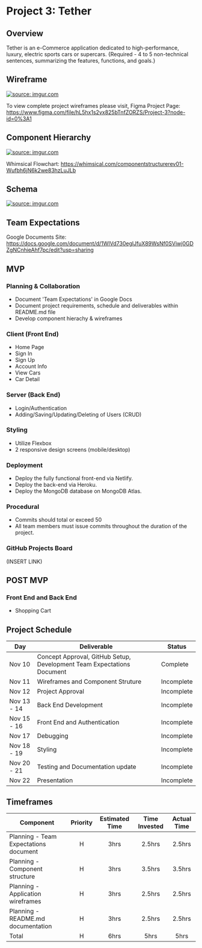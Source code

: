 # Project 3: Tether

## Overview

Tether is an e-Commerce application dedicated to high-performance, luxury, electric sports cars or supercars. 
{Required - 4 to 5 non-technical sentences, summarizing the features, functions, and goals.}

## Wireframe

<a href="https://imgur.com/Hr9zLit"><img src="https://i.imgur.com/Hr9zLit.jpg" title="source: imgur.com" /></a>

To view complete project wireframes please visit,
Figma Project Page: https://www.figma.com/file/hL5hx1s2vx825bTnfZORZS/Project-3?node-id=0%3A1

## Component Hierarchy

<a href="https://imgur.com/i0yNcmZ"><img src="https://i.imgur.com/i0yNcmZ.jpg" title="source: imgur.com" /></a>

Whimsical Flowchart: https://whimsical.com/componentstructurerev01-Wufbh6jN6k2we83hzLuJLb

## Schema

<a href="https://imgur.com/FRlOpxz"><img src="https://i.imgur.com/FRlOpxz.jpg" title="source: imgur.com" /></a>

## Team Expectations
Google Documents Site: https://docs.google.com/document/d/1WIVd730eglJfuX89WsNf0SViwj0GDZgNCnhieAhf7pc/edit?usp=sharing

## MVP

### Planning & Collaboration 
- Document 'Team Expectations' in Google Docs
- Document project requirements, schedule and deliverables within README.md file
- Develop component hierachy & wireframes 
### Client (Front End)
- Home Page
- Sign In 
- Sign Up
- Account Info
- View Cars
- Car Detail
### Server (Back End)
- Login/Authentication 
- Adding/Saving/Updating/Deleting of Users (CRUD)
### Styling
- Utilize Flexbox
- 2 responsive design screens (mobile/desktop)
### Deployment
- Deploy the fully functional front-end via Netlify.
- Deploy the back-end via Heroku.
- Deploy the MongoDB database on MongoDB Atlas.
### Procedural
- Commits should total or exceed 50
- All team members must issue commits throughout the duration of the project.
### GitHub Projects Board
(INSERT LINK)

## POST MVP
### Front End and Back End
- Shopping Cart

## Project Schedule

|  Day | Deliverable | Status
|---|---| ---|
|Nov 10| Concept Approval, GitHub Setup, Development Team Expectations Document | Complete
|Nov 11| Wireframes and Component Struture | Incomplete
|Nov 12| Project Approval | Incomplete
|Nov 13 - 14| Back End Development | Incomplete
|Nov 15 - 16| Front End and Authentication | Incomplete
|Nov 17| Debugging | Incomplete
|Nov 18 - 19| Styling | Incomplete
|Nov 20 - 21| Testing and Documentation update | Incomplete
|Nov 22| Presentation| Incomplete

## Timeframes

| Component | Priority | Estimated Time | Time Invested | Actual Time |
| --- | :---: |  :---: | :---: | :---: |
| Planning - Team Expectations document | H | 3hrs| 2.5hrs | 2.5hrs |
| Planning - Component structure | H | 3hrs| 3.5hrs | 3.5hrs |
| Planning - Application wireframes | H | 3hrs| 2.5hrs | 2.5hrs |
| Planning - README.md documentation | H | 3hrs| 2.5hrs | 2.5hrs |
| Total | H | 6hrs| 5hrs | 5hrs |

